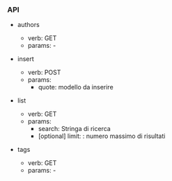 ### API

- authors
	- verb: GET
	- params: -
	
- insert
	- verb: POST
	- params:
		- quote: modello da inserire
	
- list
	- verb: GET
	- params:
		- search: Stringa di ricerca
		- [optional] limit: : numero massimo di risultati 

- tags
	- verb: GET
	- params: -
